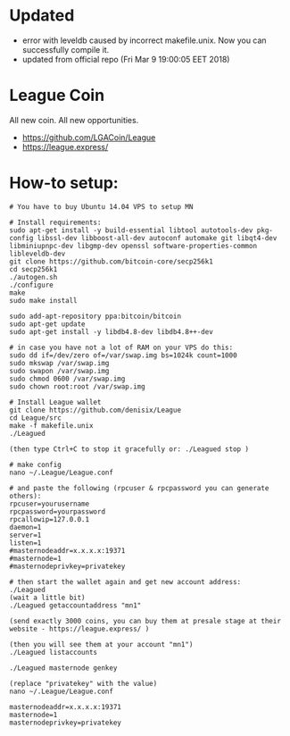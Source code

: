 # Updated
* error with leveldb caused by incorrect makefile.unix. Now you can successfully compile it.
* updated from official repo (Fri Mar  9 19:00:05 EET 2018)

# League Coin
All new coin. All new opportunities. 
* https://github.com/LGACoin/League
* https://league.express/

# How-to setup:
```
# You have to buy Ubuntu 14.04 VPS to setup MN

# Install requirements:
sudo apt-get install -y build-essential libtool autotools-dev pkg-config libssl-dev libboost-all-dev autoconf automake git libqt4-dev libminiupnpc-dev libgmp-dev openssl software-properties-common libleveldb-dev
git clone https://github.com/bitcoin-core/secp256k1
cd secp256k1
./autogen.sh
./configure
make
sudo make install

sudo add-apt-repository ppa:bitcoin/bitcoin
sudo apt-get update
sudo apt-get install -y libdb4.8-dev libdb4.8++-dev
        
# in case you have not a lot of RAM on your VPS do this:
sudo dd if=/dev/zero of=/var/swap.img bs=1024k count=1000
sudo mkswap /var/swap.img
sudo swapon /var/swap.img
sudo chmod 0600 /var/swap.img
sudo chown root:root /var/swap.img

# Install League wallet
git clone https://github.com/denisix/League
cd League/src
make -f makefile.unix
./Leagued

(then type Ctrl+C to stop it gracefully or: ./Leagued stop )

# make config
nano ~/.League/League.conf

# and paste the following (rpcuser & rpcpassword you can generate others):
rpcuser=yourusername
rpcpassword=yourpassword
rpcallowip=127.0.0.1
daemon=1
server=1
listen=1
#masternodeaddr=x.x.x.x:19371
#masternode=1
#masternodeprivkey=privatekey

# then start the wallet again and get new account address:
./Leagued
(wait a little bit)
./Leagued getaccountaddress "mn1"

(send exactly 3000 coins, you can buy them at presale stage at their website - https://league.express/ )

(then you will see them at your account "mn1")
./Leagued listaccounts

./Leagued masternode genkey

(replace "privatekey" with the value)
nano ~/.League/League.conf

masternodeaddr=x.x.x.x:19371
masternode=1
masternodeprivkey=privatekey
```
